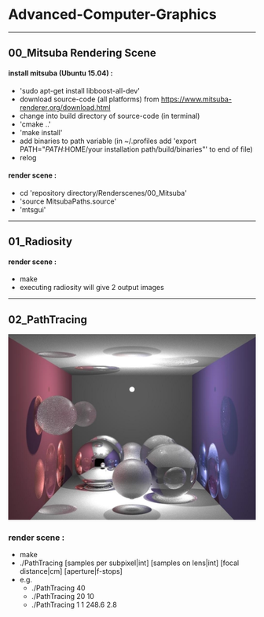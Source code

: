 # Advanced-Computer-Graphics
___

## 00_Mitsuba Rendering Scene

#### install mitsuba (Ubuntu 15.04) :

+ 'sudo apt-get install libboost-all-dev'
+ download source-code (all platforms) from https://www.mitsuba-renderer.org/download.html
+ change into build directory of source-code (in terminal)
+ 'cmake ..'
+ 'make install'
+ add binaries to path variable (in ~/.profiles add 'export PATH="$PATH:$HOME/your installation path/build/binaries"' to end of file)
+ relog

#### render scene :

+ cd 'repository directory/Renderscenes/00_Mitsuba'
+ 'source MitsubaPaths.source'
+ 'mtsgui'

___

## 01_Radiosity

#### render scene :

+ make
+ executing radiosity will give 2 output images

___

## 02_PathTracing
![Alt text](images/dahoe.jpg?raw=true "happy little accident")

### render scene :

+ make
+ ./PathTracing [samples per subpixel|int] [samples on lens|int] [focal distance|cm] [aperture|f-stops]
+ e.g.
  + ./PathTracing 40
  + ./PathTracing 20 10
  + ./PathTracing 1 1 248.6 2.8
